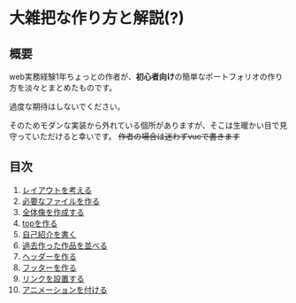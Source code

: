 # 大雑把な作り方と解説(?)

## 概要
web実務経験1年ちょっとの作者が、**初心者向け**の簡単なポートフォリオの作り方を淡々とまとめたものです。

過度な期待はしないでください。

そのためモダンな実装から外れている個所がありますが、そこは生暖かい目で見守っていただけると幸いです。
~~作者の場合は迷わずvueで書きます~~

## 目次
1. [レイアウトを考える]()
1. [必要なファイルを作る]()
1. [全体像を作成する]()
1. [topを作る]()
1. [自己紹介を書く]()
1. [過去作った作品を並べる]()
1. [ヘッダーを作る]()
1. [フッターを作る]()
1. [リンクを設置する]()
1. [アニメーションを付ける]()
